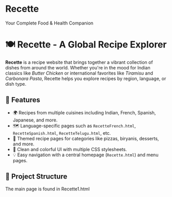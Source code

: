 # Recette
Your Complete Food &amp; Health Companion
# 🍽️ Recette - A Global Recipe Explorer

**Recette** is a recipe website that brings together a vibrant collection of dishes from around the world. Whether you're in the mood for Indian classics like *Butter Chicken* or international favorites like *Tiramisu* and *Carbonara Pasta*, Recette helps you explore recipes by region, language, or dish type.

## 🌟 Features

- 🌍 Recipes from multiple cuisines including Indian, French, Spanish, Japanese, and more.
- 🗺️ Language-specific pages such as `RecetteFrench.html`, `RecetteSpanish.html`, `RecetteTelugu.html`, etc.
- 🍕 Themed recipe pages for categories like pizzas, biryanis, desserts, and more.
- 🎨 Clean and colorful UI with multiple CSS stylesheets.
- 💡 Easy navigation with a central homepage (`Recette.html`) and menu pages.

## 📁 Project Structure
The main page is found in Recette1.html
